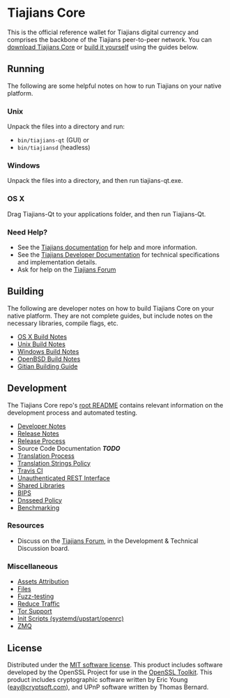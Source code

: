 Tiajians Core
==========

This is the official reference wallet for Tiajians digital currency and comprises the backbone of the Tiajians peer-to-peer network. You can [download Tiajians Core](https://www.tiajians.com/downloads/) or [build it yourself](#building) using the guides below.

Running
---------------------
The following are some helpful notes on how to run Tiajians on your native platform.

### Unix

Unpack the files into a directory and run:

- `bin/tiajians-qt` (GUI) or
- `bin/tiajiansd` (headless)

### Windows

Unpack the files into a directory, and then run tiajians-qt.exe.

### OS X

Drag Tiajians-Qt to your applications folder, and then run Tiajians-Qt.

### Need Help?

* See the [Tiajians documentation](https://docs.tiajians.com)
for help and more information.
* See the [Tiajians Developer Documentation](https://tiajians-docs.github.io/) 
for technical specifications and implementation details.
* Ask for help on the [Tiajians Forum](https://tiajians.com/forum)

Building
---------------------
The following are developer notes on how to build Tiajians Core on your native platform. They are not complete guides, but include notes on the necessary libraries, compile flags, etc.

- [OS X Build Notes](build-osx.md)
- [Unix Build Notes](build-unix.md)
- [Windows Build Notes](build-windows.md)
- [OpenBSD Build Notes](build-openbsd.md)
- [Gitian Building Guide](gitian-building.md)

Development
---------------------
The Tiajians Core repo's [root README](/README.md) contains relevant information on the development process and automated testing.

- [Developer Notes](developer-notes.md)
- [Release Notes](release-notes.md)
- [Release Process](release-process.md)
- Source Code Documentation ***TODO***
- [Translation Process](translation_process.md)
- [Translation Strings Policy](translation_strings_policy.md)
- [Travis CI](travis-ci.md)
- [Unauthenticated REST Interface](REST-interface.md)
- [Shared Libraries](shared-libraries.md)
- [BIPS](bips.md)
- [Dnsseed Policy](dnsseed-policy.md)
- [Benchmarking](benchmarking.md)

### Resources
* Discuss on the [Tiajians Forum](https://tiajians.com/forum), in the Development & Technical Discussion board.

### Miscellaneous
- [Assets Attribution](assets-attribution.md)
- [Files](files.md)
- [Fuzz-testing](fuzzing.md)
- [Reduce Traffic](reduce-traffic.md)
- [Tor Support](tor.md)
- [Init Scripts (systemd/upstart/openrc)](init.md)
- [ZMQ](zmq.md)

License
---------------------
Distributed under the [MIT software license](/COPYING).
This product includes software developed by the OpenSSL Project for use in the [OpenSSL Toolkit](https://www.openssl.org/). This product includes
cryptographic software written by Eric Young ([eay@cryptsoft.com](mailto:eay@cryptsoft.com)), and UPnP software written by Thomas Bernard.
